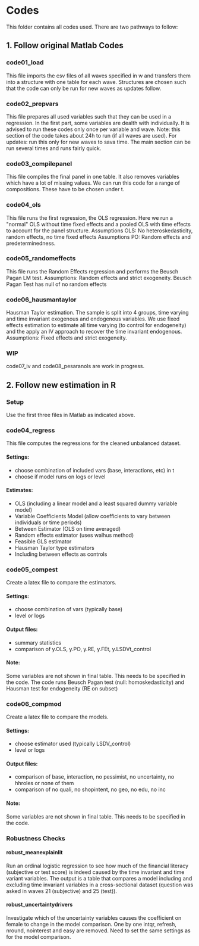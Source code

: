 # Codes

This folder contains all codes used. There are two pathways to follow:

## 1. Follow original Matlab Codes

### code01_load
This file imports the csv files of all waves specified in w and transfers them into a structure with one table for each wave.
Structures are chosen such that the code can only be run for new waves as updates follow.

### code02_prepvars
This file prepares all used variables such that they can be used in a regression. 
In the first part, some variables are dealth with individually. It is advised to run these codes only once per variable and wave. Note: this section of the code takes about 24h to run (if all waves are used). For updates: run this only for new waves to sava time.
The main section can be run several times and runs fairly quick.

### code03_compilepanel
This file compiles the final panel in one table. It also removes variables which have a lot of missing values.
We can run this code for a range of compositions. These have to be chosen under t.

### code04_ols
This file runs the first regression, the OLS regression.
Here we run a "normal" OLS without time fixed effects and a pooled OLS with time effects to account for the panel structure.
Assumptions OLS: No heteroskedasticity, random effects, no time fixed effects
Assumptions PO: Random effects and predeterminedness.

### code05_randomeffects
This file runs the Random Effects regression and performs the Beusch Pagan LM test.
Assumptions: Random effects and strict exogeneity.
Beusch Pagan Test has null of no random effects

### code06_hausmantaylor
Hausman Taylor estimation. The sample is split into 4 groups, time varying and time invariant exogenous and endogenous variables. 
We use fixed effects estimation to estimate all time varying (to control for endogeneity) and the apply an IV approach to recover the time invariant endogenous.
Assumptions: Fixed effects and strict exogeneity.

### WIP
code07_iv and code08_pesaranols are work in progress.

## 2. Follow new estimation in R

### Setup
Use the first three files in Matlab as indicated above.

### code04_regress
This file computes the regressions for the cleaned unbalanced dataset.
#### Settings: 
- choose combination of included vars (base, interactions, etc) in t          
- choose if model runs on logs or level
#### Estimates: 
- OLS (including a linear model and a least squared dummy variable model)
- Variable Coefficients Model (allow coefficients to vary between individuals or time periods)
- Between Estimator (OLS on time averaged)
- Random effects estimator (uses walhus method)
- Feasible GLS estimator 
- Hausman Taylor type estimators
- Including between effects as controls

### code05_compest
Create a latex file to compare the estimators.
#### Settings: 
- choose combination of vars (typically base)
- level or logs
#### Output files: 
- summary statistics 
- comparison of y.OLS, y.PO, y.RE, y.FEt, y.LSDVt_control
#### Note:
Some variables are not shown in final table. This needs to be specified in the code.
The code runs Beusch Pagan test (null: homoskedasticity) and Hausman test for endogeneity (RE on subset)

### code06_compmod
Create a latex file to compare the models.
#### Settings: 
- choose estimator used (typically LSDV_control) 
- level or logs
#### Output files: 
- comparison of base, interaction, no pessimist, no uncertainty, no hhroles or none of them
- comparison of no quali, no shopintent, no geo, no edu, no inc
#### Note:  
Some variables are not shown in final table. This needs to be specified in the code.

### Robustness Checks

#### robust_meanexplainlit
Run an ordinal logistic regression to see how much of the financial literacy (subjective or test score) is indeed caused by the time invariant and time variant variables. The output is a table that compares a model including and excluding time invariant variables in a cross-sectional dataset (question was asked in waves 21 (subjective) and 25 (test)).

#### robust_uncertaintydrivers
Investigate which of the uncertainty variables causes the coefficient on female to change in the model comparison. One by one intqr, refresh, nround, nointerest and easy are removed. Need to set the same settings as for the model comparison.


